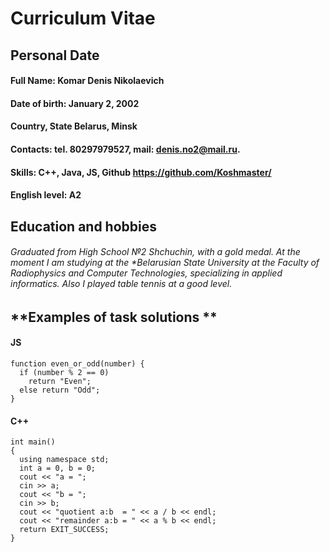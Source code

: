 #                                                                     **Curriculum Vitae**

## **Personal Date**


#### Full Name:                                Komar Denis Nikolaevich
#### Date of birth:                            January 2, 2002
#### Country, State                            Belarus, Minsk
#### Contacts:                                   tel. 80297979527, mail: denis.no2@mail.ru.
#### Skills:                                        C++, Java, JS, Github https://github.com/Koshmaster/
#### English level:                            A2


## **Education and hobbies**

###### Graduated from High School №2 Shchuchin, with a gold medal. At the moment I am studying at the *Belarusian State *University* at the Faculty of Radiophysics and Computer Technologies, specializing in applied informatics. Also I played table tennis at a good level.

## **Examples of task solutions **

#### **JS**

```
function even_or_odd(number) {
  if (number % 2 == 0)
    return "Even";
  else return "Odd";
}

```

#### **C++**

```
int main()
{
  using namespace std;
  int a = 0, b = 0;
  cout << "a = ";
  cin >> a;
  cout << "b = ";
  cin >> b;
  cout << "quotient a:b  = " << a / b << endl;
  cout << "remainder a:b = " << a % b << endl;
  return EXIT_SUCCESS;
}

```
